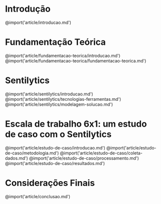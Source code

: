 <!-- Capítulo 1: Introdução -->
# Introdução

@import('article/introducao.md')

<!-- Capítulo 2: Fundamentação Teórica -->
# Fundamentação Teórica

@import('article/fundamentacao-teorica/introducao.md')
@import('article/fundamentacao-teorica/fundamentacao-teorica.md')

<!-- Capítulo 3: Sentilytics -->
# Sentilytics

@import('article/sentilytics/introducao.md')
@import('article/sentilytics/tecnologias-ferramentas.md')
@import('article/sentilytics/modelagem-solucao.md')

<!-- Capítulo 4: Sentilytics -->
# Escala de trabalho 6x1: um estudo de caso com o Sentilytics

@import('article/estudo-de-caso/introducao.md')
@import('article/estudo-de-caso/metodologia.md')
@import('article/estudo-de-caso/coleta-dados.md')
@import('article/estudo-de-caso/processamento.md')
@import('article/estudo-de-caso/resultados.md')

<!-- Capítulo 5: Sentilytics -->
# Considerações Finais

@import('article/conclusao.md')
